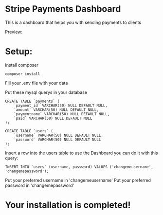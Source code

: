 # Stripe Payments Dashboard

This is a dashboard that helps you with sending payments to clients

Preview:


# Setup:

Install composer
```
composer install
```

Fill your .env file with your data

Put these mysql querys in your database
```
CREATE TABLE `payments` (
	`payment_id` VARCHAR(50) NULL DEFAULT NULL,
	`amount` VARCHAR(50) NULL DEFAULT NULL,
	`paymentname` VARCHAR(50) NULL DEFAULT NULL,
	`paid` VARCHAR(50) NULL DEFAULT NULL
);
```
```
CREATE TABLE `users` (
	`username` VARCHAR(50) NULL DEFAULT NULL,
	`password` VARCHAR(50) NULL DEFAULT NULL
);
```

Insert a row into the users table to use the Dashboard you can do it with this query:
```
INSERT INTO `users` (username, password) VALUES ('changemeusername', 'changemepassword');
```
Put your preferred username in 'changemeusername'
Put your preferred password in 'changemepassword'

# Your installation is completed!
